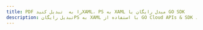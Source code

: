 ---title: PDF را به  تبدیل کنیدXAML، PS به XAML مبدل رایگان یا GO SDKdescription: تبدیل رایگانPS به XAML با استفاده از GO Cloud APIs & SDK همچنین اسناد PDF را در Cloud ایجاد، ویرایش و رندر کنید.---